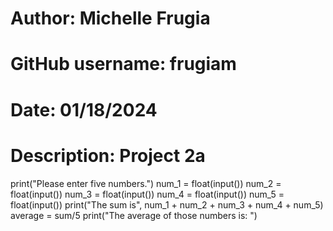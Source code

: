 # Author: Michelle Frugia
# GitHub username: frugiam
# Date: 01/18/2024
# Description: Project 2a
print("Please enter five numbers.")
num_1 = float(input())
num_2 = float(input())
num_3 = float(input())
num_4 = float(input())
num_5 = float(input())
print("The sum is", num_1 + num_2 + num_3 + num_4 + num_5)
average = sum/5
print("The average of those numbers is: ")
